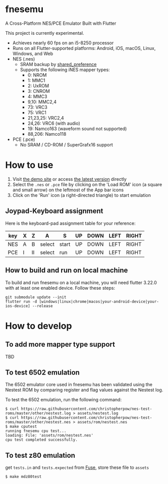 # fnesemu

A Cross-Platform NES/PCE Emulator Built with Flutter

This project is currently experimental.

- Achieves nearly 60 fps on an i5-8250 processor
- Runs on all Flutter-supported platforms: Android, iOS, macOS, Linux, Windows, and Web
- NES (.nes)
  - SRAM backup by [shared_preference](https://pub.dev/packages/shared_preferences)
  - Supports the following iNES mapper types:
    - 0: NROM
    - 1: MMC1
    - 2: UxROM
    - 3: CNROM
    - 4: MMC3
    - 9,10: MMC2,4
    - 73: VRC3
    - 75: VRC1
    - 21,23,25: VRC2,4
    - 24,26: VRC6 (with audio)
    - 19: Namco163 (waveform sound not supported)
    - 88,206: Namco118
- PCE (.pce)
  - No SRAM / CD-ROM / SuperGrafx16 support

# How to use 

1. Visit [the demo site](https://fnesemu.codemagic.app) or access [the latest version](https://reki2000.github.io/fnesemu/) directly
1. Select the `.nes` or `.pce` file by clicking on the 'Load ROM' icon (a square and small arrow) on the leftmost of the App bar icons
1. Click on the 'Run' icon (a right-directed triangle) to start emulation

## Joypad-Keyboard assignment

Here is the keyboard-pad assignment table for your reference:

| key | X | Z | A | S | UP | DOWN | LEFT | RIGHT |
|---|---|---|--------|-------|----|------|------|------|
| NES | A | B | select | start | UP | DOWN | LEFT | RIGHT |
| PCE | I | II | select | run | UP | DOWN | LEFT | RIGHT |

## How to build and run on local machine

To build and run fnesemu on a local machine, you will need flutter 3.22.0 with at least one enabled device. 
Follow these steps:

```
git submodule update --init
flutter run -d [windows|linux|chrome|macos|your-android-device|your-ios-device] --release
```

# How to develop

## To add more mapper type support

TBD

## To test 6502 emulation

The 6502 emulator core used in fnesemu has been validated using the Nestest ROM by comparing register and flag values against the Nestest log.

To test the 6502 emulation, run the following command:

```
$ curl https://raw.githubusercontent.com/christopherpow/nes-test-roms/master/other/nestest.log > assets/nestest.log
$ curl https://raw.githubusercontent.com/christopherpow/nes-test-roms/master/other/nestest.nes > assets/rom/nestest.nes
$ make cputest
running fnesemu cpu test...
loading: File: 'assets/rom/nestest.nes'
cpu test completed successfully.
```

## To test z80 emulation

get `tests.in` and `tests.expected` from [Fuse](https://fuse-emulator.sourceforge.net/), store these file to `assets`

```
$ make mdz80test
```